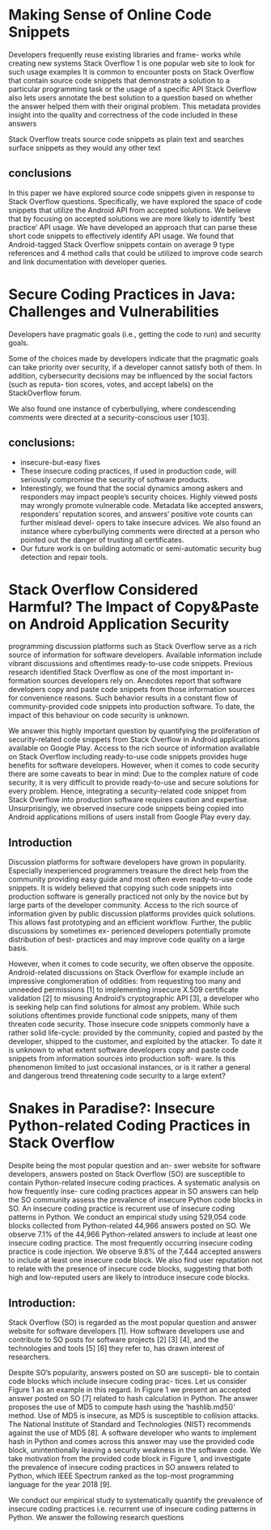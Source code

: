 # Making Sense of Online Code Snippets
Developers frequently reuse existing libraries and frame-
works while creating new systems
Stack Overflow 1 is one popular web site to
look for such usage examples
It is common to encounter
posts on Stack Overflow that contain source code snippets
that demonstrate a solution to a particular programming task
or the usage of a specific API
Stack Overflow also lets users
annotate the best solution to a question based on whether the
answer helped them with their original problem. This metadata
provides insight into the quality and correctness of the code
included in these answers

Stack Overflow treats source code snippets as plain
text and searches surface snippets as they would any other text
<!-- Hence can not detect if vulnerable patterns are there or not -->


## conclusions
In this paper we have explored source code snippets given
in response to Stack Overflow questions. Specifically, we have
explored the space of code snippets that utilize the Android
API from accepted solutions. We believe that by focusing
on accepted solutions we are more likely to identify ‘best
practice’ API usage. We have developed an approach that
can parse these short code snippets to effectively identify
API usage. We found that Android-tagged Stack Overflow
snippets contain on average 9 type references and 4 method
calls that could be utilized to improve code search and link
documentation with developer queries.

# Secure Coding Practices in Java: Challenges and Vulnerabilities

Developers have pragmatic goals (i.e., getting the code to run)
and security goals.

Some of the choices made by developers
indicate that the pragmatic goals can take priority over security, if a
developer cannot satisfy both of them.
In addition, cybersecurity
decisions may be influenced by the social factors (such as reputa-
tion scores, votes, and accept labels) on the StackOverflow forum.

We also found one instance of cyberbullying, where condescending
comments were directed at a security-conscious user [103].

## conclusions:
 - insecure-but-easy fixes
 - These insecure coding practices, if used in production code, will seriously compromise the security of software products.
 - Interestingly, we found that the social dynamics among
askers and responders may impact people’s security choices.
Highly viewed posts may wrongly promote vulnerable code.
Metadata like accepted answers, responders’ reputation scores,
and answers’ positive vote counts can further mislead devel-
opers to take insecure advices. We also found an instance
where cyberbullying comments were directed at a person
who pointed out the danger of trusting all certificates.
- Our future work is on building automatic or semi-automatic security bug detection and repair tools.
# Stack Overflow Considered Harmful? The Impact of Copy&Paste on Android Application Security
programming discussion platforms such as
Stack Overflow serve as a rich source of information for software
developers. Available information include vibrant discussions
and oftentimes ready-to-use code snippets. Previous research
identified Stack Overflow as one of the most important in-
formation sources developers rely on. Anecdotes report that
software developers copy and paste code snippets from those
information sources for convenience reasons. Such behavior
results in a constant flow of community-provided code snippets
into production software. To date, the impact of this behaviour
on code security is unknown.

We answer this highly important question by quantifying
the proliferation of security-related code snippets from Stack
Overflow in Android applications available on Google Play.
Access to the rich source of information available on Stack
Overflow including ready-to-use code snippets provides huge
benefits for software developers. However, when it comes to
code security there are some caveats to bear in mind: Due
to the complex nature of code security, it is very difficult to
provide ready-to-use and secure solutions for every problem.
Hence, integrating a security-related code snippet from Stack
Overflow into production software requires caution and expertise.
Unsurprisingly, we observed insecure code snippets being copied
into Android applications millions of users install from Google
Play every day. 

## Introduction
Discussion platforms for software developers have grown in
popularity. Especially inexperienced programmers treasure the
direct help from the community providing easy guide and most
often even ready-to-use code snippets. It is widely believed
that copying such code snippets into production software is
generally practiced not only by the novice but by large parts
of the developer community. Access to the rich source of
information given by public discussion platforms provides
quick solutions. This allows fast prototyping and an efficient
workflow. Further, the public discussions by sometimes ex-
perienced developers potentially promote distribution of best-
practices and may improve code quality on a large basis.

However, when it comes to code security, we often observe
the opposite. Android-related discussions on Stack Overflow
for example include an impressive conglomeration of oddities:
from requesting too many and unneeded permissions [1]
to implementing insecure X.509 certificate validation [2] to
misusing Android’s cryptographic API [3], a developer who is
seeking help can find solutions for almost any problem. While
such solutions oftentimes provide functional code snippets,
many of them threaten code security. Those insecure code
snippets commonly have a rather solid life-cycle: provided by
the community, copied and pasted by the developer, shipped
to the customer, and exploited by the attacker. To date it is
unknown to what extent software developers copy and paste
code snippets from information sources into production soft-
ware. Is this phenomenon limited to just occasional instances,
or is it rather a general and dangerous trend threatening code
security to a large extent?

# Snakes in Paradise?: Insecure Python-related Coding Practices in Stack Overflow

Despite being the most popular question and an-
swer website for software developers, answers posted on Stack
Overflow (SO) are susceptible to contain Python-related insecure
coding practices. A systematic analysis on how frequently inse-
cure coding practices appear in SO answers can help the SO
community assess the prevalence of insecure Python code blocks
in SO. An insecure coding practice is recurrent use of insecure
coding patterns in Python. We conduct an empirical study using
529,054 code blocks collected from Python-related 44,966 answers
posted on SO. We observe 7.1% of the 44,966 Python-related
answers to include at least one insecure coding practice. The most
frequently occurring insecure coding practice is code injection.
We observe 9.8% of the 7,444 accepted answers to include at
least one insecure code block. We also find user reputation not
to relate with the presence of insecure code blocks, suggesting
that both high and low-reputed users are likely to introduce
insecure code blocks.

## Introduction:
Stack Overflow (SO) is regarded as the most popular
question and answer website for software developers [1].
How software developers use and contribute to SO posts
for software projects [2] [3] [4], and the technologies and
tools [5] [6] they refer to, has drawn interest of researchers.

Despite SO’s popularity, answers posted on SO are suscepti-
ble to contain code blocks which include insecure coding prac-
tices. Let us consider Figure 1 as an example in this regard.
In Figure 1 we present an accepted answer posted on SO [7]
related to hash calculation in Python. The answer proposes
the use of MD5 to compute hash using the ‘hashlib.md5()’
method. Use of MD5 is insecure, as MD5 is susceptible
to collision attacks. The National Institute of Standard and
Technologies (NIST) recommends against the use of MD5 [8].
A software developer who wants to implement hash in Python
and comes across this answer may use the provided code
block, unintentionally leaving a security weakness in the
software code. We take motivation from the provided code
block in Figure 1, and investigate the prevalence of insecure
coding practices in SO answers related to Python, which IEEE
Spectrum ranked as the top-most programming language for
the year 2018 [9].
    
We conduct our empirical study to systematically quantify
the prevalence of insecure coding practices i.e. recurrent use of
insecure coding patterns in Python. We answer the following
research questions